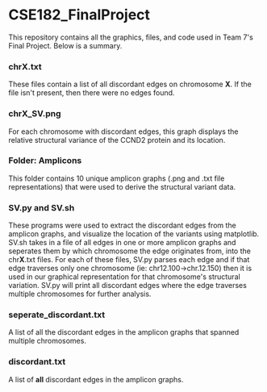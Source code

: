 # CSE182_FinalProject

This repository contains all the graphics, files, and code used in Team 7's Final Project. Below is a summary.

### chr**X**.txt

These files contain a list of all discordant edges on chromosome **X**. If the file isn't present, then there were no edges found.

### chr**X**_SV.png

For each chromosome with discordant edges, this graph displays the relative structural variance of the CCND2 protein and its location.

### Folder: Amplicons

This folder contains 10 unique amplicon graphs (.png and .txt file representations) that were used to derive the structural variant data.

### SV.py and SV.sh

These programs were used to extract the discordant edges from the amplicon graphs, and visualize the location of the variants using matplotlib. SV.sh takes in a file of all edges in one or more amplicon graphs and seperates them by which chromosome the edge originates from, into the chr**X**.txt files. For each of these files, SV.py parses each edge and if that edge traverses only one chromosome (ie: chr12.100->chr.12.150) then it is used in our graphical representation for that chromosome's structural variation. SV.py will print all discordant edges where the edge traverses multiple chromosomes for further analysis.

### seperate_discordant.txt

A list of all the discordant edges in the amplicon graphs that spanned multiple chromosomes.

### discordant.txt

A list of **all** discordant edges in the amplicon graphs.
